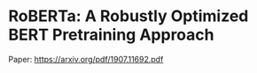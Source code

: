 # RoBERTa: A Robustly Optimized BERT Pretraining Approach

Paper: https://arxiv.org/pdf/1907.11692.pdf

